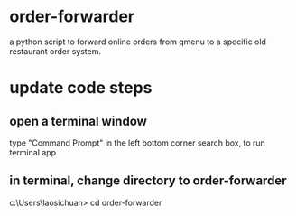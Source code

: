 # order-forwarder
a python script to forward online orders from qmenu to a specific old restaurant order system.


# update code steps
## open a terminal window
type "Command Prompt" in the left bottom corner search box, to run terminal app

## in terminal, change directory to order-forwarder
c:\Users\laosichuan> cd order-forwarder

## 



